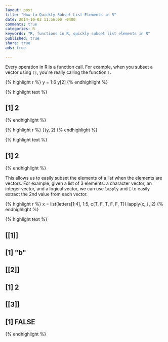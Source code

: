 ```yaml
---
layout: post
title: "How to Quickly Subset List Elements in R"
date: 2014-10-02 11:56:00 -0400
comments: true
categories: R
keywords: "R, functions in R, quickly subset list elements in R"
published: true
share: true
ads: true

---
```


Every operation in R is a function call. For example, when you subset a vector using `[]`, you're really calling the function `[`. 


{% highlight r %}
y = 1:6
y[2]
{% endhighlight %}



{% highlight text %}
## [1] 2
{% endhighlight %}



{% highlight r %}
`[`(y, 2)
{% endhighlight %}



{% highlight text %}
## [1] 2
{% endhighlight %}

This allows us to easily subset the elements of a list when the elements are vectors. For example, given a list of 3 elements: a character vector, an integer vector, and a logical vector, we can use `lapply` and `[` to easily extract the 2nd value from each vector. 


{% highlight r %}
x = list(letters[1:4], 1:5, c(T, F, T, F, F, T))
lapply(x, `[`, 2)
{% endhighlight %}



{% highlight text %}
## [[1]]
## [1] "b"
## 
## [[2]]
## [1] 2
## 
## [[3]]
## [1] FALSE
{% endhighlight %}

